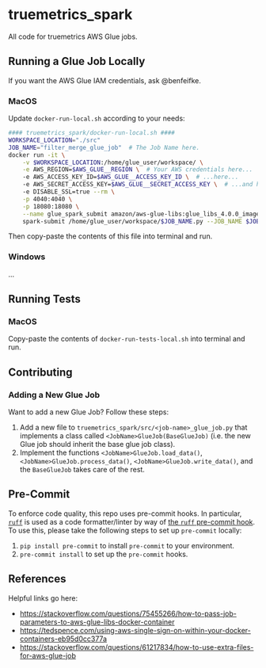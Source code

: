 # truemetrics_spark
All code for truemetrics AWS Glue jobs.

## Running a Glue Job Locally
If you want the AWS Glue IAM credentials, ask @benfeifke.

### MacOS
Update `docker-run-local.sh` according to your needs:
```bash
#### truemetrics_spark/docker-run-local.sh ####
WORKSPACE_LOCATION="./src"
JOB_NAME="filter_merge_glue_job"  # The Job Name here.
docker run -it \
    -v $WORKSPACE_LOCATION:/home/glue_user/workspace/ \
    -e AWS_REGION=$AWS_GLUE__REGION \  # Your AWS credentials here...
    -e AWS_ACCESS_KEY_ID=$AWS_GLUE__ACCESS_KEY_ID \  # ...here...
    -e AWS_SECRET_ACCESS_KEY=$AWS_GLUE__SECRET_ACCESS_KEY \  # ...and here.
    -e DISABLE_SSL=true --rm \
    -p 4040:4040 \
    -p 18080:18080 \
    --name glue_spark_submit amazon/aws-glue-libs:glue_libs_4.0.0_image_01 \
    spark-submit /home/glue_user/workspace/$JOB_NAME.py --JOB_NAME $JOB_NAME
```
Then copy-paste the contents of this file into terminal and run.

### Windows
...

## Running Tests

### MacOS
Copy-paste the contents of `docker-run-tests-local.sh` into terminal and run.

## Contributing
### Adding a New Glue Job
Want to add a new Glue Job? Follow these steps:
1. Add a new file to `truemetrics_spark/src/<job-name>_glue_job.py` that implements a class called `<JobName>GlueJob(BaseGlueJob)` (i.e. the new Glue job should inherit the base glue job class).
2. Implement the functions `<JobName>GlueJob.load_data()`, `<JobName>GlueJob.process_data()`, `<JobName>GlueJob.write_data()`, and the `BaseGlueJob` takes care of the rest.

## Pre-Commit
To enforce code quality, this repo uses pre-commit hooks. In particular, [`ruff`](https://github.com/astral-sh/ruff) is used as a code formatter/linter by way of [the `ruff` pre-commit hook](https://github.com/astral-sh/ruff-pre-commit).
To use this, please take the following steps to set up `pre-commit` locally:
1. `pip install pre-commit` to install `pre-commit` to your environment.
2. `pre-commit install` to set up the `pre-commit` hooks.

## References
Helpful links go here:
- https://stackoverflow.com/questions/75455266/how-to-pass-job-parameters-to-aws-glue-libs-docker-container
- https://tedspence.com/using-aws-single-sign-on-within-your-docker-containers-eb95d0cc377a
- https://stackoverflow.com/questions/61217834/how-to-use-extra-files-for-aws-glue-job
